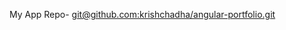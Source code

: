 My App Repo- [git@github.com:krishchadha/angular-portfolio.git](https://github.com/krishchadha/angular-portfolio.git)
